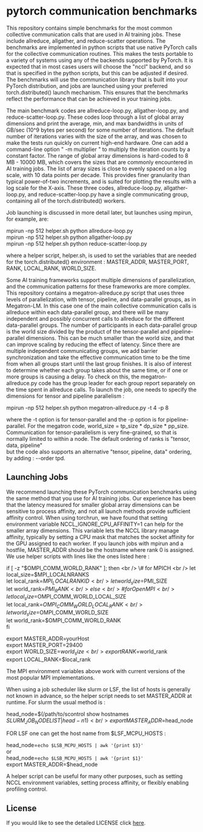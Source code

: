 # pytorch communication benchmarks 
This repository contains simple benchmarks for the most common collective communication calls that are used
in AI training jobs.  These include allreduce, allgather, and reduce-scatter operations.  The benchmarks
are implemented in python scripts that use native PyTorch calls for the collective communication routines.
This makes the tests portable to a variety of systems using any of the backends supported by PyTorch.
It is expected that in most cases users will choose the "nccl" backend, and so that is specified in the
python scripts, but this can be adjusted if desired.  The benchmarks will use the communication library that
is built into your PyTorch distribution, and jobs are launched using your preferred torch.distributed()
launch mechanism.  This ensures that the benchmarks reflect the performance that can be achieved in your
training jobs.

The main benchmark codes are allreduce-loop.py, allgather-loop.py, and reduce-scatter-loop.py.  These codes
loop through a list of global array dimensions and print the average, min, and max bandwidths in units of
GB/sec (10^9 bytes per second) for some number of iterations.  The default number of iterations varies with 
the size of the array, and was chosen to make the tests run quickly on current high-end hardware.  One can
add a command-line option " -m multiplier " to multiply the iteration counts by a constant factor.  The
range of global array dimensions is hard-coded to 8 MB - 10000 MB, which covers the sizes that are commonly
encountered in AI training jobs.  The list of array sizes is close to evenly spaced on a log scale, with
10 data points per decade.  This provides finer granularity than typical power-of-two increments, and is 
suited for plotting the results with a log scale for the X-axis.  These three codes, allreduce-loop.py, 
allgather-loop.py, and reduce-scatter-loop.py have a single communicating group, containing all of the 
torch.distributed() workers.

Job launching is discussed in more detail later, but launches using mpirun, for example, are:

mpirun -np 512 helper.sh python allreduce-loop.py <br />
mpirun -np 512 helper.sh python allgather-loop.py <br />
mpirun -np 512 helper.sh python reduce-scatter-loop.py <br />

where a helper script, helper.sh, is used to set the variables that are needed for the torch.distributed()
environment : MASTER_ADDR, MASTER_PORT, RANK, LOCAL_RANK, WORLD_SIZE.  

Some AI training frameworks support multiple dimensions of parallelization, and the communication patterns 
for these frameworks are more complex.  This repository contains a megatron-allreduce.py script that uses
three levels of parallelization, with tensor, pipeline, and data-parallel groups, as in Megatron-LM.  In this
case one of the main collective communication calls is allreduce within each data-parallel group, and there
will be many independent and possibly concurrent calls to allreduce for the different data-parallel groups.
The number of participants in each data-parallel group is the world size divided by the product of the 
tensor-parallel and pipeline-parallel dimensions.  This can be much smaller than the world size, and that can
improve scaling by reducing the effect of latency.  Since there are multiple independent communicating groups,
we add barrier synchronization and take the effective communication time to be the time from when all groups
start until the last group finishes.  It is also of interest to determine whether each group takes about the
same time, or if one or more groups is causing a delay.  To check on this, the megatron-allreduce.py code
has the group leader for each group report separately on the time spent in allreduce calls.  To launch the
job, one needs to specify the dimensions for tensor and pipeline parallelism :

mpirun -np 512 helper.sh python megatron-allreduce.py -t 4 -p 8 <br />

where the -t option is for tensor-parallel and the -p option is for pipeline-parallel.  For the megatron code,
world_size = tp_size * dp_size * pp_size.  Communication for tensor-parallelism is very fine-grained, 
so that is normally limited to within a node.  The default ordering of ranks is "tensor, data, pipeline"  
but the code also supports an alternative "tensor, pipeline, data" ordering, by adding : --order tpd.

## Launching Jobs

We recommend launching these PyTorch communication benchmarks using the same method that you use for AI 
training jobs.  Our experience has been that the latency measured for smaller global array dimensions can
be sensitive to process affinity, and not all launch methods provide sufficient affinity control.  When
using torchrun, we have found that setting environment variable NCCL_IGNORE_CPU_AFFINITY=1 can help for the
smaller array dimensions.  This variable lets the NCCL library manage affinity, typically by setting a CPU
mask that matches the socket affinity for the GPU assigned to each worker.  If you launch jobs with mpirun 
and a hostfile, MASTER_ADDR should be the hostname where rank 0 is assigned.  We use helper scripts
with lines like the ones listed here : 

if [ -z "$OMPI_COMM_WORLD_RANK" ]; then <br />
  \# for MPICH <br />
  let local_size=$MPI_LOCALNRANKS <br />
  let local_rank=$MPI_LOCALRANKID <br />
  let world_size=$PMI_SIZE <br />
  let world_rank=$PMI_RANK <br />
else <br />
  \# for OpenMPI <br />
  let local_size=$OMPI_COMM_WORLD_LOCAL_SIZE <br />
  let local_rank=$OMPI_COMM_WORLD_LOCAL_RANK <br />
  let world_size=$OMPI_COMM_WORLD_SIZE <br />
  let world_rank=$OMPI_COMM_WORLD_RANK <br />
fi <br />

export MASTER_ADDR=yourHost <br />
export MASTER_PORT=29400 <br />
export WORLD_SIZE=$world_size <br />
export RANK=$world_rank <br />
export LOCAL_RANK=$local_rank <br />

The MPI environment variables above work with current versions of the most popular MPI implementations.

When using a job scheduler like slurm or LSF, the list of hosts is generally not known in advance, so the
helper script needs to set MASTER_ADDR at runtime.  For slurm the usual method is : 

head_node=$(/path/to/scontrol show hostnames $SLURM_JOB_NODELIST | head -n 1) <br />
export MASTER_ADDR=$head_node <br />

FOR LSF one can get the host name from $LSF_MCPU_HOSTS : 

head_node=`echo $LSB_MCPU_HOSTS | awk '{print $3}'` <br />
or <br />
head_node=`echo $LSB_MCPU_HOSTS | awk '{print $1}'` <br />
export MASTER_ADDR=$head_node <br />

A helper script can be useful for many other purposes, such as setting NCCL environment variables, setting
process affinity, or flexibly enabling profiling control.

## License

If you would like to see the detailed LICENSE click [here](LICENSE).
